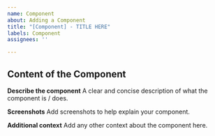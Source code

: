 ```yaml
---
name: Component
about: Adding a Component
title: "[Component] - TITLE HERE"
labels: Component
assignees: ''

---
```


## Content of the Component
**Describe the component**
A clear and concise description of what the component is / does.

**Screenshots**
Add screenshots to help explain your component.

**Additional context**
Add any other context about the component here.
